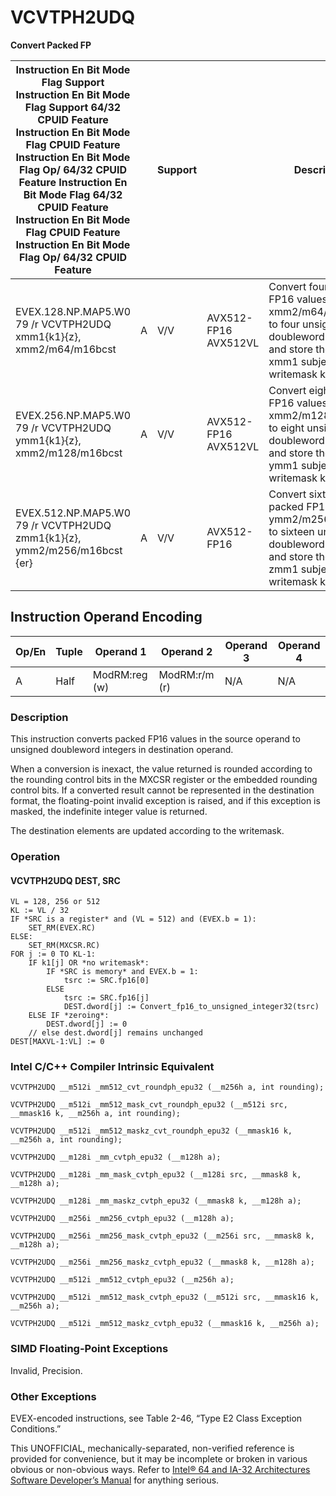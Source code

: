 # VCVTPH2UDQ

**Convert Packed FP**

| Instruction En Bit Mode Flag Support Instruction En Bit Mode Flag Support 64/32 CPUID Feature Instruction En Bit Mode Flag CPUID Feature Instruction En Bit Mode Flag Op/ 64/32 CPUID Feature Instruction En Bit Mode Flag 64/32 CPUID Feature Instruction En Bit Mode Flag CPUID Feature Instruction En Bit Mode Flag Op/ 64/32 CPUID Feature |     | Support |                      | Description                                                                                                                                            |
| ---------------------------------------------------------------------------------------------------------------------------------------------------------------------------------------------------------------------------------------------------------------------------------------------------------------------------------------------- | --- | ------- | -------------------- | ------------------------------------------------------------------------------------------------------------------------------------------------------ |
| EVEX.128.NP.MAP5.W0 79 /r VCVTPH2UDQ xmm1{k1}{z}, xmm2/m64/m16bcst                                                                                                                                                                                                                                                                             | A   | V/V     | AVX512-FP16 AVX512VL | Convert four packed FP16 values in xmm2/m64/m16bcst to four unsigned doubleword integers, and store the result in xmm1 subject to writemask k1.        |
| EVEX.256.NP.MAP5.W0 79 /r VCVTPH2UDQ ymm1{k1}{z}, xmm2/m128/m16bcst                                                                                                                                                                                                                                                                            | A   | V/V     | AVX512-FP16 AVX512VL | Convert eight packed FP16 values in xmm2/m128/m16bcst to eight unsigned doubleword integers, and store the result in ymm1 subject to writemask k1.     |
| EVEX.512.NP.MAP5.W0 79 /r VCVTPH2UDQ zmm1{k1}{z}, ymm2/m256/m16bcst {er}                                                                                                                                                                                                                                                                       | A   | V/V     | AVX512-FP16          | Convert sixteen packed FP16 values in ymm2/m256/m16bcst to sixteen unsigned doubleword integers, and store the result in zmm1 subject to writemask k1. |

## Instruction Operand Encoding

| Op/En | Tuple | Operand 1     | Operand 2     | Operand 3 | Operand 4 |
| ----- | ----- | ------------- | ------------- | --------- | --------- |
| A     | Half  | ModRM:reg (w) | ModRM:r/m (r) | N/A       | N/A       |

### Description

This instruction converts packed FP16 values in the source operand to unsigned doubleword integers in destination operand.

When a conversion is inexact, the value returned is rounded according to the rounding control bits in the MXCSR register or the embedded rounding control bits. If a converted result cannot be represented in the destination format, the floating-point invalid exception is raised, and if this exception is masked, the indefinite integer value is returned.

The destination elements are updated according to the writemask.

### Operation

#### VCVTPH2UDQ DEST, SRC

```
VL = 128, 256 or 512
KL := VL / 32
IF *SRC is a register* and (VL = 512) and (EVEX.b = 1):
    SET_RM(EVEX.RC)
ELSE:
    SET_RM(MXCSR.RC)
FOR j := 0 TO KL-1:
    IF k1[j] OR *no writemask*:
        IF *SRC is memory* and EVEX.b = 1:
            tsrc := SRC.fp16[0]
        ELSE
            tsrc := SRC.fp16[j]
            DEST.dword[j] := Convert_fp16_to_unsigned_integer32(tsrc)
    ELSE IF *zeroing*:
        DEST.dword[j] := 0
    // else dest.dword[j] remains unchanged
DEST[MAXVL-1:VL] := 0

```

### Intel C/C++ Compiler Intrinsic Equivalent

```
VCVTPH2UDQ __m512i _mm512_cvt_roundph_epu32 (__m256h a, int rounding);

```

```
VCVTPH2UDQ __m512i _mm512_mask_cvt_roundph_epu32 (__m512i src, __mmask16 k, __m256h a, int rounding);

```

```
VCVTPH2UDQ __m512i _mm512_maskz_cvt_roundph_epu32 (__mmask16 k, __m256h a, int rounding);

```

```
VCVTPH2UDQ __m128i _mm_cvtph_epu32 (__m128h a);

```

```
VCVTPH2UDQ __m128i _mm_mask_cvtph_epu32 (__m128i src, __mmask8 k, __m128h a);

```

```
VCVTPH2UDQ __m128i _mm_maskz_cvtph_epu32 (__mmask8 k, __m128h a);

```

```
VCVTPH2UDQ __m256i _mm256_cvtph_epu32 (__m128h a);

```

```
VCVTPH2UDQ __m256i _mm256_mask_cvtph_epu32 (__m256i src, __mmask8 k, __m128h a);

```

```
VCVTPH2UDQ __m256i _mm256_maskz_cvtph_epu32 (__mmask8 k, __m128h a);

```

```
VCVTPH2UDQ __m512i _mm512_cvtph_epu32 (__m256h a);

```

```
VCVTPH2UDQ __m512i _mm512_mask_cvtph_epu32 (__m512i src, __mmask16 k, __m256h a);

```

```
VCVTPH2UDQ __m512i _mm512_maskz_cvtph_epu32 (__mmask16 k, __m256h a);

```

### SIMD Floating-Point Exceptions

Invalid, Precision.

### Other Exceptions

EVEX-encoded instructions, see Table 2-46, “Type E2 Class Exception Conditions.”

This UNOFFICIAL, mechanically-separated, non-verified reference is provided for convenience, but it may be
incomplete or broken in various obvious or non-obvious
ways. Refer to [Intel® 64 and IA-32 Architectures Software Developer’s Manual](https://software.intel.com/en-us/download/intel-64-and-ia-32-architectures-sdm-combined-volumes-1-2a-2b-2c-2d-3a-3b-3c-3d-and-4) for anything serious.
